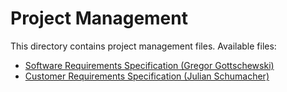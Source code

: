 # Project Management

This directory contains project management files.
Available files:

* [Software Requirements Specification (Gregor Gottschewski)](/PROJECT/software-requirements-specification.md)
* [Customer Requirements Specification (Julian Schumacher)](/PROJECT/CRS.md)
